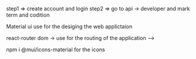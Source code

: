 <!--  api use for movies information  -->
<!-- <!-- https://www.themoviedb.org/ -->

step1 => create account and login
step2 => go to api -> developer and mark term and codition

Material ui use for the desiging the web applictaion
<!-- installtiaon  -->
<!-- npm install @mui/material @ emotion/react@emotion/styleds -->
react-router dom -> use for the routing of the application -->

 npm i @mui/icons-material for the icons 